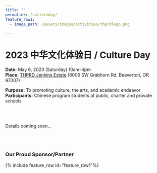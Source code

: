 ```yaml
---
title: ""
permalink: /cultureday/
feature_row1:
  - image_path: /assets/images/activities/thprdlogo.png

---
```


# 2023 中华文化体验日 / Culture Day

**Date:** May 6, 2023 (Saturday) 10am-4pm  
**Place:** [THPRD Jenkins Estate](https://www.thprd.org/facilities/historic/jenkins-estate) (8005 SW Grabhorn Rd, Beaverton, OR 97007)  

**Purpose:** To promoting culture, the arts, and academic endeavor  
**Participants:** Chinese program students at public, charter and provate schools  

<br>
<br>

Details coming soon...

<br>
<br>

### Our Proud Sponsor/Partner

{% include feature_row id="feature_row1"%}
